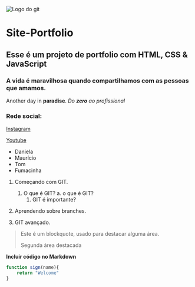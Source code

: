 ![Logo do git](https://git-scm.com/images/logos/downloads/Git-Icon-1788C.png)

# Site-Portfolio
## Esse é um projeto de portfolio com HTML, CSS &amp; JavaScript
### A vida é maravilhosa quando compartilhamos com as pessoas que amamos.

Another day in **paradise**.
_Do **zero** ao profissional_

### Rede social:
[Instagram](https://instagram.com)

[Youtube](https://youtube.com)

* Daniela
* Maurício
* Tom
* Fumacinha

1. Começando com GIT.
    1. O que é GIT?
        a. o que é GIT?
        1. GIT é importante?

2. Aprendendo sobre branches.
3. GIT avançado.

>Este é um blockquote, usado para destacar alguma área.
>
>Segunda área destacada

**Incluir código no Markdown**
```js
function sign(name){
    return "Welcome"
}
```